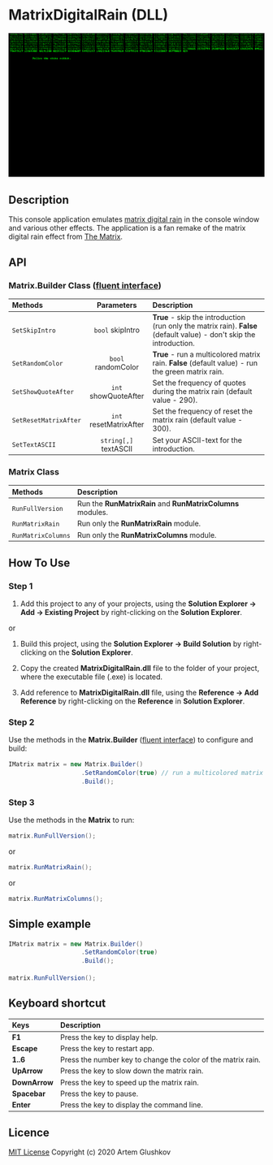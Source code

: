 # MatrixDigitalRain (DLL)

![matrix_digital_rain.gif](matrix_digital_rain.gif "Animation for MatrixDigitalRain")

## Description

This console application emulates [matrix digital rain](https://en.wikipedia.org/wiki/Matrix_digital_rain) in the console window and various other effects. The application is a fan remake of the matrix digital rain effect from [The Matrix](https://en.wikipedia.org/wiki/The_Matrix).

## API

### Matrix.Builder Class ([fluent interface](https://en.wikipedia.org/wiki/Fluent_interface))

Methods               | Parameters             | Description
:-------------------- | :--------------------: |:--------------------------------
`SetSkipIntro`        | `bool` skipIntro       | **True** - skip the introduction (run only the matrix rain). **False** (default value) - don't skip the introduction.
`SetRandomColor`      | `bool` randomColor     | **True** - run a multicolored matrix rain. **False** (default value) - run the green matrix rain.
`SetShowQuoteAfter`   | `int` showQuoteAfter   | Set the frequency of quotes during the matrix rain (default value - 290).
`SetResetMatrixAfter` | `int` resetMatrixAfter | Set the frequency of reset the matrix rain (default value - 300).
`SetTextASCII`        | `string[,]` textASCII  | Set your ASCII-text for the introduction.

### Matrix Class

Methods            | Description
:----------------- | :----------------------------------------------------------
`RunFullVersion`   | Run the **RunMatrixRain** and **RunMatrixColumns** modules.
`RunMatrixRain`    | Run only the **RunMatrixRain** module.
`RunMatrixColumns` | Run only the **RunMatrixColumns** module.

## How To Use

### **Step 1**

1. Add this project to any of your projects, using the **Solution Explorer -> Add -> Existing Project** by right-clicking on the **Solution Explorer**.

or

1. Build this project, using the **Solution Explorer -> Build Solution** by right-clicking on the **Solution Explorer**.

2. Copy the created **MatrixDigitalRain.dll** file to the folder of your project, where the executable file (.exe) is located.

3. Add reference to **MatrixDigitalRain.dll** file, using the **Reference -> Add Reference** by right-clicking on the **Reference** in **Solution Explorer**.

### **Step 2**

Use the methods in the **Matrix.Builder** ([fluent interface](https://en.wikipedia.org/wiki/Fluent_interface)) to configure and build:

```C#
IMatrix matrix = new Matrix.Builder()
                    .SetRandomColor(true) // run a multicolored matrix rain
                    .Build();
```

### **Step 3**

Use the methods in the **Matrix** to run:

```C#
matrix.RunFullVersion();
```

or

```C#
matrix.RunMatrixRain();
```

or

```C#
matrix.RunMatrixColumns();
```

## Simple example

```C#
IMatrix matrix = new Matrix.Builder()
                    .SetRandomColor(true)
                    .Build();

matrix.RunFullVersion();
```

## Keyboard shortcut

Keys          | Description
:------------ | :----------------------------------------------------------
**F1**        | Press the key to display help.
**Escape**    | Press the key to restart app.
**1..6**      | Press the number key to change the color of the matrix rain.
**UpArrow**   | Press the key to slow down the matrix rain.
**DownArrow** | Press the key to speed up the matrix rain.
**Spacebar**  | Press the key to pause.
**Enter**     | Press the key to display the command line.

## Licence

[MIT License](https://github.com/artgl42/MatrixDigitalRain/blob/master/LICENSE) Copyright (c) 2020 Artem Glushkov
